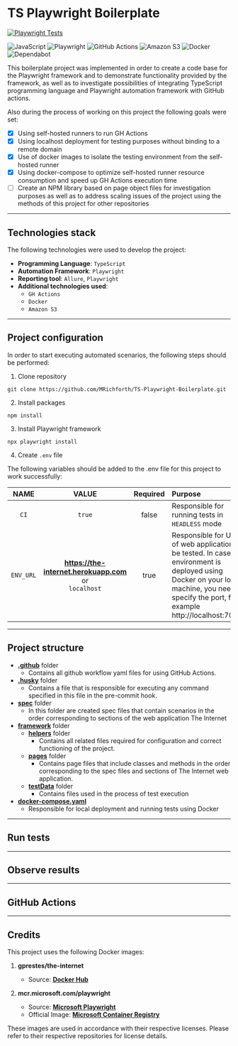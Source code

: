 # TS Playwright Boilerplate

[![Playwright Tests](https://github.com/MRichforth/TS-Playwright-Boilerplate/actions/workflows/deploy-and-run-in-docker.yml/badge.svg?branch=main)](https://github.com/MRichforth/TS-Playwright-Boilerplate/blob/main/.github/workflows/deploy-and-run-in-docker.yml)

![JavaScript](https://img.shields.io/badge/javascript-%23323330.svg?style=for-the-badge&logo=javascript&logoColor=%23F7DF1E)
![Playwright](https://img.shields.io/badge/-playwright-%232EAD33?style=for-the-badge&logo=playwright&logoColor=white)
![GitHub Actions](https://img.shields.io/badge/github%20actions-%232671E5.svg?style=for-the-badge&logo=githubactions&logoColor=white)
![Amazon S3](https://img.shields.io/badge/Amazon%20S3-FF9900?style=for-the-badge&logo=amazons3&logoColor=white)
![Docker](https://img.shields.io/badge/docker-%230db7ed.svg?style=for-the-badge&logo=docker&logoColor=white)
![Dependabot](https://img.shields.io/badge/dependabot-025E8C?style=for-the-badge&logo=dependabot&logoColor=white)

This boilerplate project was implemented in order to create a code base for the Playwright framework and to demonstrate functionality provided by the framework, as well as to investigate possibilities of integrating TypeScript programming language and Playwright automation framework with GitHub actions.

Also during the process of working on this project the following goals were set:
- [x] Using self-hosted runners to run GH Actions
- [x] Using localhost deployment for testing purposes without binding to a remote domain
- [x] Use of docker images to isolate the testing environment from the self-hosted runner
- [x] Using docker-compose to optimize self-hosted runner resource consumption and speed up GH Actions execution time
- [ ] Create an NPM library based on page object files for investigation purposes as well as to address scaling issues of the project using the methods of this project for other repositories 
***

## Technologies stack

The following technologies were used to develop the project:
 - **Programming Language**: `TypeScript`
 - **Automation Framework**: `Playwright`
 - **Reporting tool**: `Allure`, `Playwright`
 - **Additional technologies used**:
   - `GH Actions`
   - `Docker`
   - `Amazon S3`
***

## Project configuration

In order to start executing automated scenarios, the following steps should be performed:
1. Clone repository
```
git clone https://github.com/MRichforth/TS-Playwright-Boilerplate.git
```

2. Install packages
```
npm install
```
3. Install Playwright framework
```
npx playwright install
```
4. Create `.env` file 

The following variables should be added to the .env file for this project to work successfully:

|   **NAME**   |                             **VALUE**                             | **Required**  | **Purpose**                                                                                                                                                                                   |
|:------------:|:-----------------------------------------------------------------:|:-------------:|:----------------------------------------------------------------------------------------------------------------------------------------------------------------------------------------------|
|     `CI`     |                              `true`                               |     false     | Responsible for running tests in `HEADLESS` mode                                                                                                                                              |
|  `ENV_URL`   | **https://the-internet.herokuapp.com** <br/>or <br/>`localhost`   |     true      | Responsible for URL of web application to be tested. In case the environment is deployed using Docker on your local machine, you need to specify the port, for example http://localhost:7080. |

***

## Project structure

- [**.github**](.github) folder
  - Contains all github workflow yaml files for using GitHub Actions.
- [**.husky**](.husky) folder
  - Contains a file that is responsible for executing any command specified in this file in the pre-commit hook.
- [**spec**](specs) folder
     - In this folder are created spec files that contain scenarios in the order corresponding to sections of the web application The Internet
 - [**framework**](framework) folder
   - [**helpers**](framework/helpers) folder
     - Contains all related files required for configuration and correct functioning of the project.
    - [**pages**](framework/pages) folder
      - Contains page files that include classes and methods in the order corresponding to the spec files and sections of The Internet web application.
   - [**testData**](framework/testData) folder
     - Contains files used in the process of test execution
 - [**docker-compose.yaml**](docker-compose.yml)
   - Responsible for local deployment and running tests using Docker

***

## Run tests
***

## Observe results
***

## GitHub Actions
***

## Credits

This project uses the following Docker images:

1. **gprestes/the-internet**
    - Source: [**Docker Hub**](https://hub.docker.com/r/gprestes/the-internet)


2. **mcr.microsoft.com/playwright**
    - Source: [**Microsoft Playwright**](https://playwright.dev/)
    - Official Image: [**Microsoft Container Registry**](https://mcr.microsoft.com/en-us/artifact/mar/playwright)

These images are used in accordance with their respective licenses. Please refer to their respective repositories for license details.

 